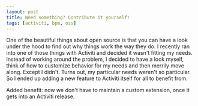 ```yaml
---
layout: post
title: Need something? Contribute it yourself!
tags: [activiti, bpm, oss]
---
```


One of the beautiful things about open source is that you can have a look under the hood to find out why things work the way they do. I recently ran into one of those things with Activiti and decided it wasn't fitting my needs. Instead of working around the problem, I decided to have a look myself, think of how to customize behavior for my needs and then merrily move along. Except I didn't. Turns out, my particular needs weren't so particular. So I ended up adding a new feature to Activiti itself for all to benefit from. 

Added benefit: now we don't have to maintain a custom extension, once it gets into an Activiti release.